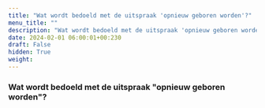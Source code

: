 ```yaml
---
title: "Wat wordt bedoeld met de uitspraak 'opnieuw geboren worden'?"
menu_title: ""
description: "Wat wordt bedoeld met de uitspraak 'opnieuw geboren worden'?"
date: 2024-02-01 06:00:01+00:230
draft: False
hidden: True
weight:
---
```

### Wat wordt bedoeld met de uitspraak "opnieuw geboren worden"?
